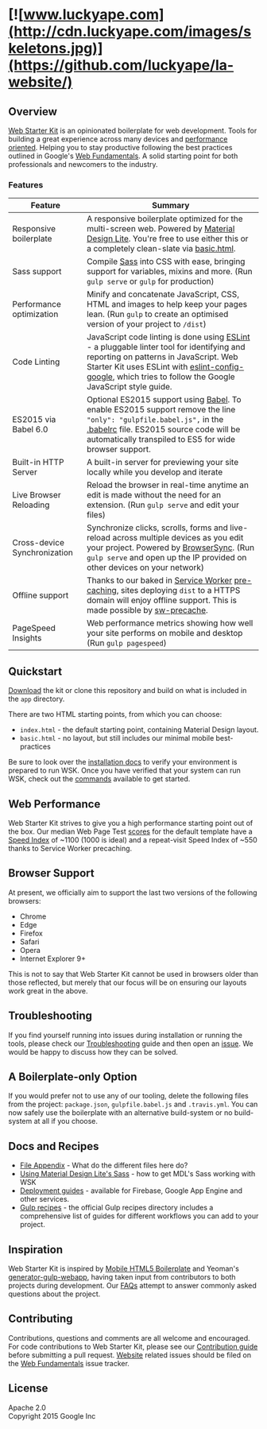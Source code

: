 # [![www.luckyape.com](http://cdn.luckyape.com/images/skeletons.jpg)](https://github.com/luckyape/la-website/)

## Overview

[Web Starter Kit](https://developers.google.com/web/tools/starter-kit/) is an opinionated boilerplate for web development. Tools for building a great experience across many devices and [performance oriented](#web-performance). Helping you to stay productive following the best practices outlined in Google's [Web Fundamentals](https://developers.google.com/web/fundamentals/). A solid starting point for both professionals and newcomers to the industry.

### Features

| Feature                                | Summary                                                                                                                                                                                                                                                     |
|----------------------------------------|-------------------------------------------------------------------------------------------------------------------------------------------------------------------------------------------------------------------------------------------------------------|
| Responsive boilerplate | A responsive boilerplate optimized for the multi-screen web. Powered by [Material Design Lite](http://getmdl.io).  You're free to use either this or a completely clean-slate  via [basic.html](https://github.com/google/web-starter-kit/blob/master/app/basic.html).                          |
| Sass support                           | Compile [Sass](http://sass-lang.com/) into CSS with ease, bringing support for variables, mixins and more. (Run `gulp serve` or `gulp` for production)                                                                                                      |
| Performance optimization               | Minify and concatenate JavaScript, CSS, HTML and images to help keep your pages lean. (Run `gulp` to create an optimised version of your project to `/dist`)                                                                                                |
| Code Linting               | JavaScript code linting is done using [ESLint](http://eslint.org) - a pluggable linter tool for identifying and reporting on patterns in JavaScript. Web Starter Kit uses ESLint with [eslint-config-google](https://github.com/google/eslint-config-google), which tries to follow the Google JavaScript style guide.                                                                                                |
| ES2015 via Babel 6.0                   | Optional ES2015 support using [Babel](https://babeljs.io/). To enable ES2015 support remove the line `"only": "gulpfile.babel.js",` in the [.babelrc](.babelrc) file. ES2015 source code will be automatically transpiled to ES5 for wide browser support.  |
| Built-in HTTP Server                   | A built-in server for previewing your site locally while you develop and iterate                                                                                                                                                                            |
| Live Browser Reloading                 | Reload the browser in real-time anytime an edit is made without the need for an extension. (Run `gulp serve` and edit your files)                                                                                                                           |
| Cross-device Synchronization           | Synchronize clicks, scrolls, forms and live-reload across multiple devices as you edit your project. Powered by [BrowserSync](http://browsersync.io). (Run `gulp serve` and open up the IP provided on other devices on your network)                       |
| Offline support                     | Thanks to our baked in [Service Worker](http://www.html5rocks.com/en/tutorials/service-worker/introduction/) [pre-caching](https://github.com/google/web-starter-kit/blob/master/gulpfile.babel.js#L226), sites deploying `dist` to a HTTPS domain will enjoy offline support. This is made possible by [sw-precache](https://github.com/GoogleChrome/sw-precache/).                                                                                                                                              |
| PageSpeed Insights                     | Web performance metrics showing how well your site performs on mobile and desktop (Run `gulp pagespeed`)                                                                                                                                                    |

## Quickstart

[Download](https://github.com/google/web-starter-kit/releases/latest) the kit or clone this repository and build on what is included in the `app` directory.

There are two HTML starting points, from which you can choose:

- `index.html` - the default starting point, containing Material Design layout.
- `basic.html` - no layout, but still includes our minimal mobile best-practices

Be sure to look over the [installation docs](docs/install.md) to verify your environment is prepared to run WSK.
Once you have verified that your system can run WSK, check out the [commands](docs/commands.md) available to get started.

## Web Performance

Web Starter Kit strives to give you a high performance starting point out of the box. Our median Web Page Test [scores](http://www.webpagetest.org/result/151201_VW_XYC/) for the default template have a [Speed Index](https://sites.google.com/a/webpagetest.org/docs/using-webpagetest/metrics/speed-index) of ~1100 (1000 is ideal) and a repeat-visit Speed Index of ~550 thanks to Service Worker precaching.

## Browser Support

At present, we officially aim to support the last two versions of the following browsers:

* Chrome
* Edge
* Firefox
* Safari
* Opera
* Internet Explorer 9+

This is not to say that Web Starter Kit cannot be used in browsers older than those reflected, but merely that our focus will be on ensuring our layouts work great in the above.

## Troubleshooting

If you find yourself running into issues during installation or running the tools, please check our [Troubleshooting](https://github.com/google/web-starter-kit/wiki/Troubleshooting) guide and then open an [issue](https://github.com/google/web-starter-kit/issues). We would be happy to discuss how they can be solved.

## A Boilerplate-only Option

If you would prefer not to use any of our tooling, delete the following files from the project: `package.json`, `gulpfile.babel.js` and `.travis.yml`. You can now safely use the boilerplate with an alternative build-system or no build-system at all if you choose.

## Docs and Recipes

* [File Appendix](https://github.com/google/web-starter-kit/blob/master/docs/file-appendix.md) - What do the different files here do?
* [Using Material Design Lite's Sass](https://github.com/google/web-starter-kit/blob/master/docs/mdl-sass.md) - how to get MDL's Sass working with WSK
* [Deployment guides](https://github.com/google/web-starter-kit/blob/master/docs/deploy.md) - available for Firebase, Google App Engine and other services.
* [Gulp recipes](https://github.com/gulpjs/gulp/tree/master/docs/recipes) - the official Gulp recipes directory includes a comprehensive list of guides for different workflows you can add to your project.

## Inspiration

Web Starter Kit is inspired by [Mobile HTML5 Boilerplate](https://html5boilerplate.com/mobile/) and Yeoman's [generator-gulp-webapp](https://github.com/yeoman/generator-webapp), having taken input from contributors to both projects during development. Our [FAQs](https://github.com/google/web-starter-kit/wiki/FAQ) attempt to answer commonly asked questions about the project.

## Contributing

Contributions, questions and comments are all welcome and encouraged. For code contributions to Web Starter Kit, please see our [Contribution guide](CONTRIBUTING.md) before submitting a pull request. [Website](https://developers.google.com/web/tools/starter-kit/) related issues should be filed on the [Web Fundamentals](https://github.com/google/WebFundamentals/issues/new) issue tracker.

## License

Apache 2.0  
Copyright 2015 Google Inc
